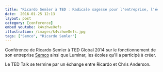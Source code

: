 ```yaml
---
title: "Ricardo Semler à TED : Radicale sagesse pour l'entreprise, l'école et la vie"
date:  2016-01-25 12:13
layout: post
category: [conference]
embed_youtube: k4vzhweOefs
illustration: /images/k4vzhweOefs.jpg
tags: ["Semco", "Ricardo Semler"]
---
```




Conférence de Ricardo Semler à TED Global 2014 sur le fonctionnement de son entreprise <a href="/semco/">Semco</a> ainsi que Luminar, les écoles qu'il a participé à créer.

Le TED Talk se termine par un échange entre Ricardo et Chris Anderson.
